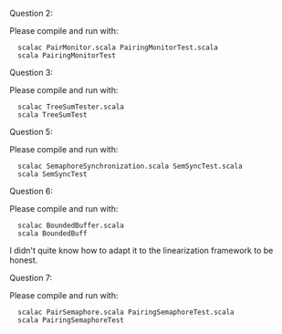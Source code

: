 Question 2:

Please compile and run with:

      scalac PairMonitor.scala PairingMonitorTest.scala
      scala PairingMonitorTest
      
Question 3:

Please compile and run with:

      scalac TreeSumTester.scala
      scala TreeSumTest
      
Question 5:

Please compile and run with:

      scalac SemaphoreSynchronization.scala SemSyncTest.scala
      scala SemSyncTest
      
Question 6:

Please compile and run with:

      scalac BoundedBuffer.scala
      scala BoundedBuff

I didn't quite know how to adapt it to the linearization framework to be honest.

Question 7:

Please compile and run with:

      scalac PairSemaphore.scala PairingSemaphoreTest.scala
      scala PairingSemaphoreTest
      
 
 


